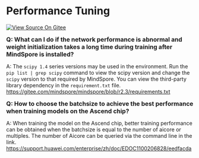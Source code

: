 # Performance Tuning

[![View Source On Gitee](https://mindspore-website.obs.cn-north-4.myhuaweicloud.com/website-images/r2.3/resource/_static/logo_source_en.svg)](https://gitee.com/mindspore/docs/blob/r2.3/docs/mindspore/source_en/faq/performance_tuning.md)

<font size=3>**Q: What can I do if the network performance is abnormal and weight initialization takes a long time during training after MindSpore is installed?**</font>

A: The `scipy 1.4` series versions may be used in the environment. Run the `pip list | grep scipy` command to view the scipy version and change the `scipy` version to that required by MindSpore. You can view the third-party library dependency in the `requirement.txt` file.
<https://gitee.com/mindspore/mindspore/blob/r2.3/requirements.txt>

<font size=3>**Q: How to choose the batchsize to achieve the best performance when training models on the Ascend chip?**</font>

A: When training the model on the Ascend chip, better training performance can be obtained when the batchsize is equal to the number of aicore or multiples. The number of Aicore can be queried via the command line in the link.
<https://support.huawei.com/enterprise/zh/doc/EDOC1100206828/eedfacda>
